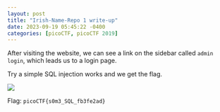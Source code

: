 ```yaml
---
layout: post
title: "Irish-Name-Repo 1 write-up"
date: 2023-09-19 05:45:22 -0400
categories: [picoCTF, picoCTF 2019]
---
```


After visiting the website, we can see a link on the sidebar called `admin login`, which leads us to a login page.

Try a simple SQL injection works and we get the flag.

![](https://i.imgur.com/nj9DA4N.png)

Flag: `picoCTF{s0m3_SQL_fb3fe2ad}`
